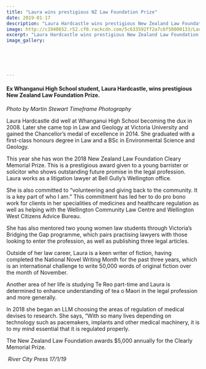 ```yaml
---
title: "Laura wins prestigious NZ Law Foundation Prize"
date: 2019-01-17
description: "Laura Hardcastle wins prestigious New Zealand Law Foundation Cleary Memorial Prize..."
image: http://c1940652.r52.cf0.rackcdn.com/5c633592ff2a7c6f50000133/Laura-Hardcastle-300-RCP-17.1.19.jpg
excerpt: "Laura Hardcastle wins prestigious New Zealand Law Foundation Cleary Memorial Prize."
image_gallery:
    
    
    
    
    
---
```


<h4>Ex Whanganui High School student,&nbsp;Laura Hardcastle, wins prestigious New Zealand Law Foundation Prize.</h4>
<p><strong></strong><span><em>Photo by Martin Stewart Timeframe Photography</em></span></p>
<p>Laura Hardcastle did well at Whanganui High School becoming the dux in 2008. Later she came top in Law and Geology at Victoria University and gained the Chancellor&rsquo;s medal of excellence in 2014. She graduated with a first-class honours degree in Law and a BSc in Environmental Science and Geology.</p>
<p>This year she has won the 2018 New Zealand Law Foundation Cleary Memorial Prize. This is a prestigious award<span class="text_exposed_show">&nbsp;given to a young barrister or solicitor who shows outstanding future promise in the legal profession. Laura works as a litigation lawyer at Bell Gully&rsquo;s Wellington office.</span></p>
<p><span class="text_exposed_show">She is also committed to &ldquo;volunteering and giving back to the community. It is a key part of who I am.&rdquo; This commitment has led her to do pro bono work for clients in her specialities of medicines and healthcare regulation as well as helping with the Wellington Community Law Centre and Wellington West Citizens Advice Bureau.<br /></span></p>
<p><span class="text_exposed_show">She has also mentored two young women law students through Victoria&rsquo;s Bridging the Gap programme, which pairs practising lawyers with those looking to enter the profession, as well as publishing three legal articles.<br /></span></p>
<p><span class="text_exposed_show">Outside of her law career, Laura is a keen writer of fiction, having completed the National Novel Writing Month for the past three years, which is an international challenge to write 50,000 words of original fiction over the month of November.<br /></span></p>
<p><span class="text_exposed_show">Another area of her life is studying Te Reo part-time and Laura is determined to enhance understanding of tea o Maori in the legal profession and more generally.<br /></span></p>
<p><span class="text_exposed_show">In 2018 she began an LLM choosing the areas of regulation of medical devises to research. She says, &ldquo;With so many lives depending on technology such as pacemakers, implants and other medical machinery, it is to my mind essential that it is regulated properly.<br /></span></p>
<p><span class="text_exposed_show">The New Zealand Law Foundation awards $5,000 annually for the Clearly Memorial Prize.</span></p>
<p><em>&nbsp;River City Press 17/1/19</em></p>

